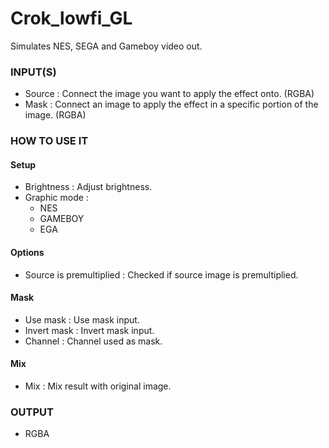 # Crok_lowfi_GL

Simulates NES, SEGA and Gameboy video out.

### INPUT(S)
* Source : Connect the image you want to apply the effect onto. (RGBA)
* Mask : Connect an image to apply the effect in a specific portion of the image. (RGBA)

### HOW TO USE IT

#### Setup

* Brightness : Adjust brightness.
* Graphic mode :
  - NES
  - GAMEBOY
  - EGA

#### Options

* Source is premultiplied : Checked if source image is premultiplied.

#### Mask

* Use mask : Use mask input.
* Invert mask : Invert mask input.
* Channel : Channel used as mask.

#### Mix

* Mix : Mix result with original image.

### OUTPUT
* RGBA